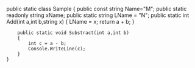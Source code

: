 public static class Sample
    {
        public const string Name="M";
        public static readonly string xName;
        public static string LName = "N";
        public static int Add(int a,int b,string x)
        {
            LName = x;
            return a + b;
        }

        public static void Substract(int a,int b)
        {
            int c = a - b;
            Console.WriteLine(c);
        }
    }